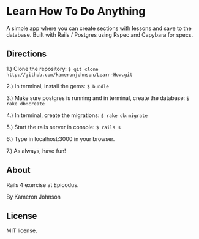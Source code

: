 Learn How To Do Anything
======

A simple app where you can create sections with lessons and save to the database.
Built with Rails / Postgres using Rspec and Capybara for specs.

Directions
---------

1.) Clone the repository:
`$ git clone http://github.com/kameronjohnson/Learn-How.git`

2.) In terminal, install the gems:
`$ bundle`

3.) Make sure postgres is running and in terminal, create the database:
`$ rake db:create`

4.) In terminal, create the migrations:
`$ rake db:migrate`

5.) Start the rails server in console:
`$ rails s`

6.) Type in localhost:3000 in your browser.

7.) As always, have fun!

About
-----

Rails 4 exercise at Epicodus.

By Kameron Johnson

License
-------

MIT license.
